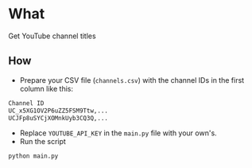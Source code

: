 # What

 Get YouTube channel titles

## How

- Prepare your CSV file (`channels.csv`) with the channel IDs in the first column like this:

```sh
Channel ID
UC_x5XG1OV2P6uZZ5FSM9Ttw,...
UCJFp8uSYCjXOMnkUyb3CQ3Q,...
```

- Replace `YOUTUBE_API_KEY` in the `main.py` file with your own's.
- Run the script

```sh
python main.py
```
